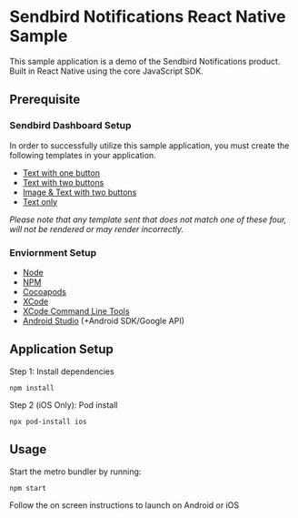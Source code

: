 # Sendbird Notifications React Native Sample

This sample application is a demo of the Sendbird Notifications product.
Built in React Native using the core JavaScript SDK.

## Prerequisite

### Sendbird Dashboard Setup

In order to successfully utilize this sample application, you must create the following templates in your application.

- [Text with one button](./docs//template-01/TEMPLATE-01.md)
- [Text with two buttons](./docs//template-02/TEMPLATE-02.md)
- [Image & Text with two buttons](./docs//template-03/TEMPLATE-03.md)
- [Text only](./docs//template-04/TEMPLATE-04.md)

_Please note that any template sent that does not match one of these four, will not be rendered or may render incorrectly._

### Enviornment Setup

- [Node](https://nodejs.org/en/)
- [NPM](https://www.npmjs.com/)
- [Cocoapods](https://cocoapods.org/)
- [XCode](https://developer.apple.com/xcode)
- [XCode Command Line Tools](https://facebook.github.io/react-native/docs/getting-started.html#xcode)
- [Android Studio](https://developer.android.com/studio/) (+Android SDK/Google API)

## Application Setup

Step 1: Install dependencies

```
npm install
```

Step 2 (iOS Only): Pod install

```
npx pod-install ios
```

## Usage

Start the metro bundler by running:

```
npm start
```

Follow the on screen instructions to launch on Android or iOS
